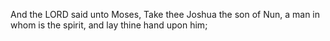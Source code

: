 And the LORD said unto Moses, Take thee Joshua the son of Nun, a man in whom is the spirit, and lay thine hand upon him;
